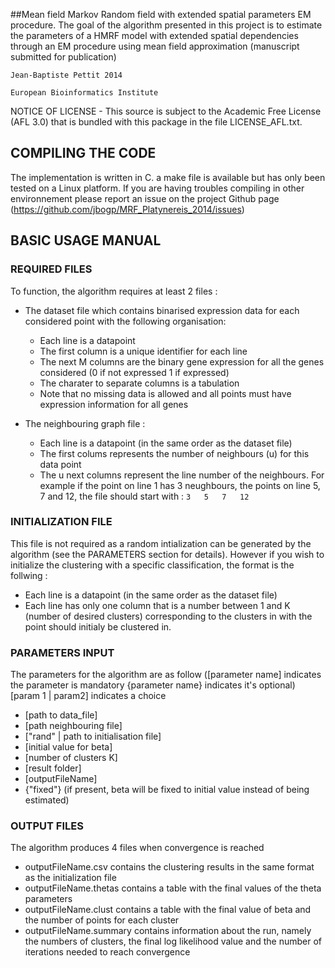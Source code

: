 ##Mean field Markov Random field with extended spatial parameters EM procedure.
The goal of the algorithm presented in this project is to estimate the parameters of a HMRF model with extended spatial dependencies through an EM procedure using mean field approximation (manuscript submitted for publication)

`Jean-Baptiste Pettit 2014`

`European Bioinformatics Institute`

 NOTICE OF LICENSE - This source is subject to the Academic Free License (AFL 3.0) that is bundled with this package in the file LICENSE_AFL.txt.

## COMPILING THE CODE
The implementation is written in C. a make file is available but has only been tested on a Linux platform. If you are having troubles compiling in other environnement please report an issue on the project Github page (https://github.com/jbogp/MRF_Platynereis_2014/issues)

## BASIC USAGE MANUAL
### REQUIRED FILES
To function, the algorithm requires at least 2 files :
 - The dataset file which contains binarised expression data for each considered point with the following organisation:
   - Each line is a datapoint
   - The first column is a unique identifier for each line
   - The next M columns are the binary gene expression for all the genes considered (0 if not expressed 1 if expressed)
   - The charater to separate columns is a tabulation
   - Note that no missing data is allowed and all points must have expression information for all genes
   
 - The neighbouring graph file :
   - Each line is a datapoint (in the same order as the dataset file)
   - The first colums represents the number of neighbours (u) for this data point
   - The u next columns represent the line number of the neighbours. For example if the point on line 1 has 3 neughbours, the points on line 5, 7 and 12, the file should start with : `3	5	7	12`
   
### INITIALIZATION FILE 
This file is not required as a random intialization can be generated by the algorithm (see the PARAMETERS section for details). However if you wish to initialize the clustering with a specific classification, the format is the follwing :
- Each line is a datapoint (in the same order as the dataset file)
- Each line has only one column that is a number between 1 and K (number of desired clusters) corresponding to the clusters in with the point should initialy be clustered in.

### PARAMETERS INPUT 
The parameters for the algorithm are as follow ([parameter name] indicates the parameter is mandatory {parameter name} indicates it's optional) [param 1 | param2] indicates a choice
- [path to data_file]
- [path neighbouring file]
- ["rand" | path to initialisation file]
- [initial value for beta]
- [number of clusters K]
- [result folder]
- [outputFileName]
- {"fixed"} (if present, beta will be fixed to initial value instead of being estimated)

### OUTPUT FILES
The algorithm produces 4 files when convergence is reached
- outputFileName.csv contains the clustering results in the same format as the initialization file
- outputFileName.thetas contains a table with the final values of the theta parameters
- outputFileName.clust contains a table with the final value of beta and the number of points for each cluster
- outputFileName.summary contains information about the run, namely the numbers of clusters, the final log likelihood value and the number of iterations needed to reach convergence
